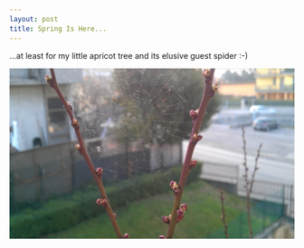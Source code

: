 ```yaml
---
layout: post
title: Spring Is Here...
---
```

...at least for my little apricot tree and its elusive guest spider :-)

<img src="/images/posts/apricot-tree-with-small-web.jpg" class="centered"
alt="My little apricot tree and its elusive guest spider" title="Little
spider, where are you?"/>

